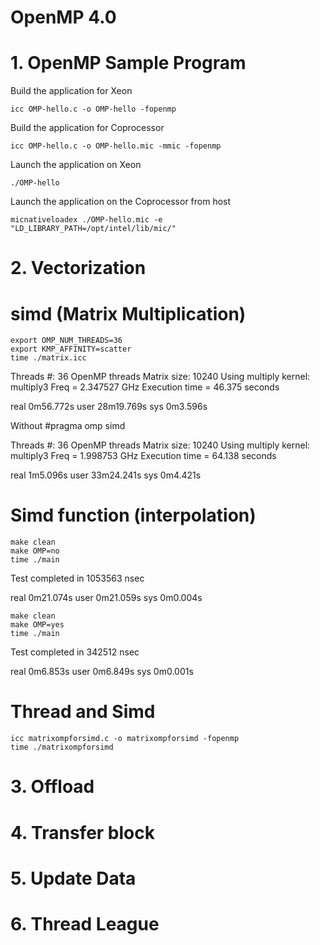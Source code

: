 # OpenMP 4.0

# 1. OpenMP Sample Program

Build the application for Xeon
```
icc OMP-hello.c -o OMP-hello -fopenmp
```

Build the application for Coprocessor
```
icc OMP-hello.c -o OMP-hello.mic -mmic -fopenmp
```

Launch the application on Xeon
```
./OMP-hello
```

Launch the application on the Coprocessor from host
```
micnativeloadex ./OMP-hello.mic -e "LD_LIBRARY_PATH=/opt/intel/lib/mic/"
```

# 2. Vectorization

# simd (Matrix Multiplication)
```
export OMP_NUM_THREADS=36 
export KMP_AFFINITY=scatter
time ./matrix.icc
```

Threads #: 36 OpenMP threads
Matrix size: 10240
Using multiply kernel: multiply3
Freq = 2.347527 GHz
Execution time = 46.375 seconds

real    0m56.772s
user    28m19.769s
sys     0m3.596s

Without #pragma omp simd

Threads #: 36 OpenMP threads
Matrix size: 10240
Using multiply kernel: multiply3
Freq = 1.998753 GHz
Execution time = 64.138 seconds

real    1m5.096s
user    33m24.241s
sys     0m4.421s

# Simd function (interpolation)

```
make clean
make OMP=no
time ./main
```
Test completed in 1053563 nsec

real    0m21.074s
user    0m21.059s
sys     0m0.004s

```
make clean
make OMP=yes
time ./main
```

Test completed in 342512 nsec

real    0m6.853s
user    0m6.849s
sys     0m0.001s

# Thread and Simd

```
icc matrixompforsimd.c -o matrixompforsimd -fopenmp
time ./matrixompforsimd
```

# 3. Offload

# 4. Transfer block

# 5. Update Data

# 6. Thread League

